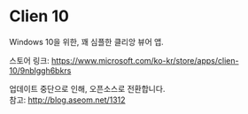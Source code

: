 # Clien 10
Windows 10을 위한, 꽤 심플한 클리앙 뷰어 앱.

스토어 링크: https://www.microsoft.com/ko-kr/store/apps/clien-10/9nblggh6bkrs

업데이트 중단으로 인해, 오픈소스로 전환합니다.  
참고: http://blog.aseom.net/1312